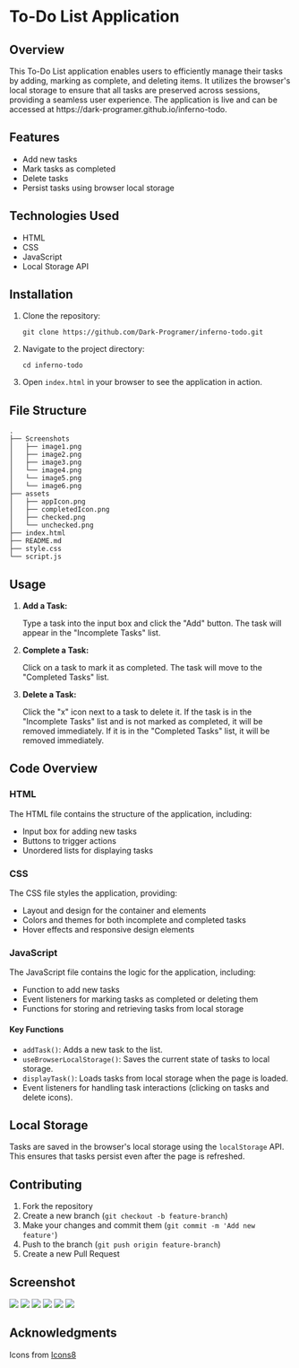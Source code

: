 <h1>To-Do List Application</h1>

<h2>Overview</h2>
<p>This To-Do List application enables users to efficiently manage their tasks by adding, marking as complete, and deleting items. It utilizes the browser's local storage to ensure that all tasks are preserved across sessions, providing a seamless user experience. The application is live and can be accessed at https://dark-programer.github.io/inferno-todo.</p>

<h2>Features</h2>
<ul>
    <li>Add new tasks</li>
    <li>Mark tasks as completed</li>
    <li>Delete tasks</li>
    <li>Persist tasks using browser local storage</li>
</ul>

<h2>Technologies Used</h2>
<ul>
    <li>HTML</li>
    <li>CSS</li>
    <li>JavaScript</li>
    <li>Local Storage API</li>
</ul>

<h2>Installation</h2>
<ol>
    <li>Clone the repository:
        <pre><code>git clone https://github.com/Dark-Programer/inferno-todo.git</code></pre>
    </li>
    <li>Navigate to the project directory:
        <pre><code>cd inferno-todo</code></pre>
    </li>
    <li>Open <code>index.html</code> in your browser to see the application in action.</li>
</ol>

<h2>File Structure</h2>
<pre><code>.
├── Screenshots
│   ├── image1.png
│   ├── image2.png
│   ├── image3.png
│   └── image4.png
│   └── image5.png
│   └── image6.png
├── assets
│   ├── appIcon.png
│   ├── completedIcon.png
│   ├── checked.png
│   └── unchecked.png
├── index.html
├── README.md
├── style.css
└── script.js
</code></pre>

<h2>Usage</h2>
<ol>
    <li><strong>Add a Task:</strong>
        <p>Type a task into the input box and click the "Add" button. The task will appear in the "Incomplete Tasks" list.</p>
    </li>
    <li><strong>Complete a Task:</strong>
        <p>Click on a task to mark it as completed. The task will move to the "Completed Tasks" list.</p>
    </li>
    <li><strong>Delete a Task:</strong>
        <p>Click the "x" icon next to a task to delete it. If the task is in the "Incomplete Tasks" list and is not marked as completed, it will be removed immediately. If it is in the "Completed Tasks" list, it will be removed immediately.</p>
    </li>
</ol>

<h2>Code Overview</h2>
<h3>HTML</h3>
<p>The HTML file contains the structure of the application, including:</p>
<ul>
    <li>Input box for adding new tasks</li>
    <li>Buttons to trigger actions</li>
    <li>Unordered lists for displaying tasks</li>
</ul>

<h3>CSS</h3>
<p>The CSS file styles the application, providing:</p>
<ul>
    <li>Layout and design for the container and elements</li>
    <li>Colors and themes for both incomplete and completed tasks</li>
    <li>Hover effects and responsive design elements</li>
</ul>

<h3>JavaScript</h3>
<p>The JavaScript file contains the logic for the application, including:</p>
<ul>
    <li>Function to add new tasks</li>
    <li>Event listeners for marking tasks as completed or deleting them</li>
    <li>Functions for storing and retrieving tasks from local storage</li>
</ul>

<h4>Key Functions</h4>
<ul>
    <li><code>addTask()</code>: Adds a new task to the list.</li>
    <li><code>useBrowserLocalStorage()</code>: Saves the current state of tasks to local storage.</li>
    <li><code>displayTask()</code>: Loads tasks from local storage when the page is loaded.</li>
    <li>Event listeners for handling task interactions (clicking on tasks and delete icons).</li>
</ul>

<h2>Local Storage</h2>
<p>Tasks are saved in the browser's local storage using the <code>localStorage</code> API. This ensures that tasks persist even after the page is refreshed.</p>

<h2>Contributing</h2>
<ol>
    <li>Fork the repository</li>
    <li>Create a new branch (<code>git checkout -b feature-branch</code>)</li>
    <li>Make your changes and commit them (<code>git commit -m 'Add new feature'</code>)</li>
    <li>Push to the branch (<code>git push origin feature-branch</code>)</li>
    <li>Create a new Pull Request</li>
</ol>

<h2>Screenshot</h2>

  <img src="./Screenshots/image1.png">
  <img src="./Screenshots/image2.png">
  <img src="./Screenshots/image3.png">
  <img src="./Screenshots/image4.png">
  <img src="./Screenshots/image5.png">
  <img src="./Screenshots/image6.png">

<h2>Acknowledgments</h2>
<p>Icons from <a href="https://icons8.com">Icons8</a></p>
